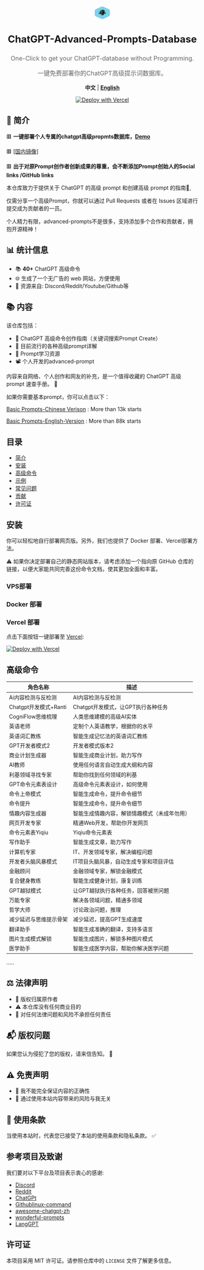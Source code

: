 <div align="center">
  <a href="https://prompt.garyhou2023.info/">
    <img src="./template/img/logo.svg" alt="Logo" width="44" height="34" style="vertical-align: middle;">
  </a>
  <h1 style="font-size: 1.6rem; display: inline-block; vertical-align: middle;"> ChatGPT-Advanced-Prompts-Database </h1>
  <p style="font-size: 1rem; color: #666; margin-top: 0.5rem;"> One-Click to get your ChatGPT-database without Programming. </p>
    <p style="font-size: 1rem; color: #666; margin-top: 0.5rem;">一键免费部署你的ChatGPT高级提示词数据库。 </p>

  <strong>中文</strong> | <a href="./readme.md"><strong>English</strong></a> 
  
[![Deploy with Vercel](https://vercel.com/button)](https://vercel.com/new/clone?repository-url=https://github.com/hougarry/chatgpt-advanced-prompts)

</div>



## 📌 简介

🟥  **一键部署个人专属的chatgpt高级propmts数据库，[Demo](https://chatgpt-advanced-prompts-database.vercel.app/)**

🟥  [[国内镜像]](https://chatgpt-advanced-prompts-database.vercel.app/)

🟥  **出于对原Prompt创作者创新成果的尊重，会不断添加Prompt创始人的Social links /GitHub links**

本仓库致力于提供关于 ChatGPT 的高级 prompt 和创建高级 prompt 的指南📖,

仅需分享一个高级Prompt，你就可以通过 Pull Requests 或者在 Issues 区域进行提交成为贡献者的一员。

个人精力有限，advanced-prompts不是很多，支持添加多个合作和贡献者，拥抱开源精神！


## 📊 统计信息

- 📚 **40+** ChatGPT 高级命令
- 🌐 生成了一个无广告的 web 网站，方便使用
- 🛄 资源来自: Discord/Reddit/Youtube/Github等

## 📚 内容

该仓库包括：
- 📘 ChatGPT 高级命令创作指南（关键词搜索Prompt Create）
- 📙 目前流行的各种高级prompt详解
- 📕 Prompt学习资源
- 📽️ 个人开发的advanced-prompt

内容来自网络、个人创作和网友的补充，是一个值得收藏的 ChatGPT 高级 prompt 速查手册。 🌟

如果你需要基本prompt，你可以点击以下：

[Basic Prompts-Chinese Verison](https://github.com/PlexPt/awesome-chatgpt-prompts-zh) : More than 13k starts

[Basic Prompts-English-Version](https://github.com/f/awesome-chatgpt-prompts) : More than 88k starts 



## 目录

- [简介](#简介)
- [安装](#安装)
- [高级命令](#高级命令)
- [示例](#示例)
- [常见问题](#常见问题)
- [贡献](#贡献)
- [许可证](#许可证)

## 安装

你可以轻松地自行部署网页版。另外，我们也提供了 Docker 部署、Vercel部署方法。

⚠️ 如果你决定部署自己的静态网站版本，请考虑添加一个指向原 GitHub 仓库的链接，以便大家能共同完善这份命令文档，使其更加全面和丰富。



### VPS部署


### Docker 部署

### Vercel 部署

点击下面按钮一键部署至 [Vercel](https://vercel.com):

[![Deploy with Vercel](https://vercel.com/button)](https://vercel.com/new/clone?repository-url=https://github.com/hougarry/chatgpt-advanced-prompts)



## 高级命令


| 角色名称                     | 描述                                       |
| ---------------------------- | ------------------------------------------ |
| Ai内容检测与反检测            | AI内容检测与反检测                          |
| Chatgpt开发模式+Ranti        | Chatgpt开发模式，让GPT执行各种任务        |
| CogniFlow思维梳理            | 人类思维建模的高级AI实体                   |
| 英语老师                    | 定制个人英语教学，根据你的水平              |
| 英语词汇教练                | 智能生成记忆法的英语词汇教练               |
| GPT开发者模式2              | 开发者模式版本2                            |
| 商业计划生成器               | 智能生成商业计划，助力写作                |
| AI教师                      | 使用任何语言自动生成大纲和内容            |
| 利基领域寻找专家            | 帮助你找到任何领域的利基                  |
| GPT命令元素表设计           | 高级命令元素表设计，如何使用              |
| 命令上帝模式                | 智能生成命令，提升命令细节                |
| 命令提升                    | 智能生成命令，提升命令细节                |
| 情趣内容生成器              | 智能生成情趣内容，解锁情趣模式（未成年勿用） |
| 网页开发专家                | 精通Web开发，帮助你开发网页               |
| 命令元素表Yiqiu             | Yiqiu命令元素表                           |
| 写作助手                    | 智能生成文章，助力写作                    |
| 计算机专家                  | IT、开发领域专家，解决编程问题            |
| 开发者头脑风暴模式          | IT项目头脑风暴，自动生成专家和项目评估    |
| 金融顾问                    | 金融领域专家，解锁金融模式              |
| 复合健身教练                | 智能生成健身计划，康复训练                |
| GPT越狱模式                 | 让GPT越狱执行各种任务，回答被🈲️问题                        |
| 万能专家                    | 解决各领域问题，精通多领域              |
| 哲学大师                    | 讨论政治问题，推理                        |
| 减少延迟与思维提示骨架       | 减少延迟，提高GPT生成速度                 |
| 翻译助手                    | 智能生成准确的翻译，支持多语言            |
| 图片生成模式解锁            | 智能生成图片，解锁多种图片模式            |
| 医学助手               | 智能生成医学内容，帮助你解决医学问题            |



.....



## ⚖️ 法律声明

- 📝 版权归属原作者
- ⚠️ 本仓库没有任何商业目的
- 🚫 对任何法律问题和风险不承担任何责任

## 📬 版权问题

如果您认为侵犯了您的版权，请来信告知。 💌

## ⚠️ 免责声明

- 🛑 我不能完全保证内容的正确性
- 🚫 通过使用本站内容带来的风险与我无关

## 📜 使用条款

当使用本站时，代表您已接受了本站的使用条款和隐私条款。 ✅


## 参考项目及致谢
我们要对以下平台及项目表示衷心的感谢:
- [Discord](https://discord.com/)
- [Reddit](https://www.reddit.com/)
- [ChatGPt](https://chat.openai.com/)
- [Githublinux-command](https://github.com/jaywcjlove/linux-command)
- [awesome-chatgpt-zh](https://github.com/yzfly/awesome-chatgpt-zh)
- [wonderful-prompts](https://github.com/yzfly/wonderful-prompts)
- [LangGPT](https://github.com/yzfly/LangGPT)
## 许可证

本项目采用 MIT 许可证。请参照仓库中的 `LICENSE` 文件了解更多信息。



